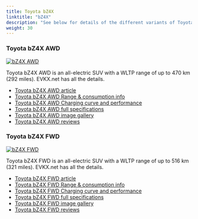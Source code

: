 ```yaml
---
title: Toyota bZ4X
linktitle: "bZ4X"
description: "See below for details of the different variants of Toyota bZ4X"
weight: 30
---
```

### Toyota bZ4X AWD

<a href="bz4x_awd/"><img src="https://media.evkx.net/multimedia/models/toyota/bz4x/bz4x_awd/main_1_st.jpg" class="img-fluid" alt="bZ4X AWD" ></a>

Toyota bZ4X AWD is an all-electric SUV with a WLTP range of up to 470 km (292 miles). EVKX.net has all the details. 

- [Toyota bZ4X AWD article](bz4x_awd/)
- [Toyota bZ4X AWD Range & consumption info](bz4x_awd/rangeandconsumption)
- [Toyota bZ4X AWD Charging curve and performance](bz4x_awd/chargingcurve)
- [Toyota bZ4X AWD full specifications](bz4x_awd/specifications)
- [Toyota bZ4X AWD image gallery](bz4x_awd/gallery)
- [Toyota bZ4X AWD reviews](bz4x_awd/reviews)

### Toyota bZ4X FWD

<a href="bz4x_fwd/"><img src="https://media.evkx.net/multimedia/models/toyota/bz4x/bz4x_fwd/main_1_st.jpg" class="img-fluid" alt="bZ4X FWD" ></a>

Toyota bZ4X FWD is an all-electric SUV with a WLTP range of up to 516 km (321 miles). EVKX.net has all the details. 

- [Toyota bZ4X FWD article](bz4x_fwd/)
- [Toyota bZ4X FWD Range & consumption info](bz4x_fwd/rangeandconsumption)
- [Toyota bZ4X FWD Charging curve and performance](bz4x_fwd/chargingcurve)
- [Toyota bZ4X FWD full specifications](bz4x_fwd/specifications)
- [Toyota bZ4X FWD image gallery](bz4x_fwd/gallery)
- [Toyota bZ4X FWD reviews](bz4x_fwd/reviews)

